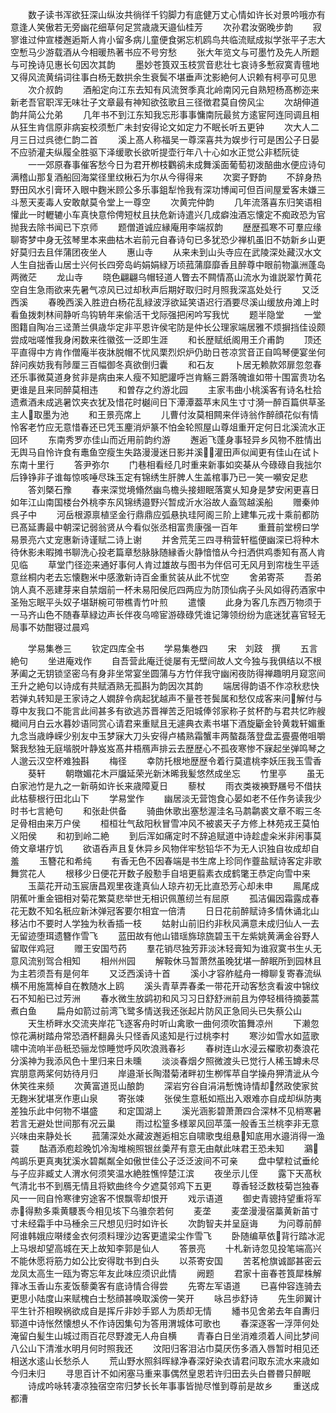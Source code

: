 <!-- { "loadSidebar": true } -->
　　数子读书浑欲狂深山纵汝共徜徉千钧脚力有底健万丈心情如许长对景吟哦亦有意逢人笑傲若无旁幽花细草何足赏歳歳天邉仙桂芳
　　次孙君汝弼晚步韵
　　寂寥谁过仲宣楼邂逅斯人肯小留多病儿童便食粥忘机鸥鸟共临流赋成拟学张平子志大空慙马少游载酒从今相暖热著书应不号穷愁
　　张大年览文与可墨竹及先人所题与可挽诗见惠长句因次其韵
　　墨妙苍筤双玉枝赏音悲壮七哀诗多慙寂寞青氊地又得风流黄绢词往事白杨无数拱余生衰鬓不堪垂声沈影絶何人识赖有柯亭可见思
　　次介叔韵
　　酒船定向江东去知有风流贺季真北岭南冈元自熟短杨髙栁迩来新老吾官职浑无味壮子文章最有神知欲弦歌且三径徴君莫自傍风尘
　　次胡伸道韵幷简公允弟
　　几年书不到江东知我忘形事事慵南阮最贫方逺宦阿连同调且相从狂生肯信原非病妄校须慙广未封安得论文如定力不眠长听五更钟
　　次大人二月三日过呉徳仁韵二首
　　溪上髙人称福吴一尊深喜共为娱步行可是困公子日晏不应骄灌夫纵履全胜驱下泽缓歌长欲听提壶行年八十心如水正觉公非嵇阮徒
　　一一郊原春事催客愁今日为君开栁枝鸜鹆未成舞溪面葡萄初泼醅曲水便应诗句满稽山那复酒船回海棠径里纹楸石为尔从今得得来
　　次窦子野韵
　　不辞身热野田风水引膏环入眼中麴米顾公多乐事鉏犁怜我有深功博闻可但百间屋爱客未嫌三斗葱天麦毒人安敢献莫令堂上一尊空
　　次黄完仲韵
　　几年流落喜东归笑语相懽此一时轣辘小车真快意伶俜短杖且扶危新诗遣兴几成癖浊酒忘懐定不痴政恐为官抛我去除书闻已下京师
　　题僧道诚应縁庵用李端叔韵
　　歴歴孤寒不可羣应缘聊寄梦中身无弦琴里本来曲枯木岩前元自春诗句已多犹恐少禅机虽旧不妨新乡山更好莫归去且伴蒲团夜坐人
　　惠山寺
　　从来未到山头寺应在武陵深处藏汉水文人生自拙香山居士兴何长四旁岛屿娟娟緑万顷菰蒲靡靡香且醉尊中眼前物瀛洲蓬岛两微茫
　　龙山寺
　　晓色翩翩乌帽轻道人瞥去不闗情髙山流水为谁説翠竹黄花空自生急雨欲来先暑气凉风已过却秋声后期好取归时月照我深嵓处处行
　　又泛西溪
　　春晚西溪入胜逰白杨花乱緑波浮欲延笑语迟行酒要尽溪山缓放舟滩上时看鱼拨刺林间静听鸟钩辀年来偷活干戈际强把闲吟写我忧
　　题半隐堂
　　一堂图籍自陶冶三迳萧兰俱歳华定非平恩许侯宅防是仲长公理家端居雅不烦摒挡佳设颇尝成咄嗟惟我身闲数来徃徽弦一泛即生涯
　　和长歴赋纸阁用王介甫韵
　　顶还平直得中方肯作僧庵半夜牀脱帽不忧风栗烈炽炉仍助日苍凉赏音正自鸣琴便宴坐何辞问疾妨我有陟厘三百幅御冬真欲倒归囊
　　和石友
　　卜居无赖款郊扉忽忽春还乐事微莫道身贫非是病由来人瘦不知肥讙呼岂肯觞三爵落魄谁如带十围富贵功名更谁是且来同醉莫相违
　　和曽存之约游北园
　　主家韦曲小桃溪客有诗名杜拾遗煮酒未成逃暑饮夹衣犹及惜花时樾间日下潭潭葢苹末风生寸寸漪一醉百篇供草圣主人取墨为池
　　和王景亮席上
　　儿曹付汝莫相闗来伴诗翁作醉顔花似有情怜客老竹应无意惜春还已凭玉麈消炉篆不怕金轮照屋山尊俎重开定何日北溪流水正回环
　　东南秀罗亦佳山而近用前韵约游
　　邂逅飞蓬身事轻异乡风物不胜情出无舆马自怜许食有鼃鱼空瘦生失路漫漫迷日影并溪灌田声似闻更有佳山在试卜东南十里行
　　答尹弥尔
　　门巷相看经几时重来新事如奕棊从今碌碌自我拙尔后铮铮非子谁每惊咳唾尽珠玉定有锦绣生肝脾人生盖棺事乃已一笑一嚬安足悲
　　答刘槩石豫
　　春来深觉境翛然幽鸟檐头接翅眠落寞乆知身是梦安闲更喜日如年江山南国楼台外桃李东风锦绣邉野兴暂成沂水浴故人盍驾越溪船
　　赠秦帅呉子中
　　河岳根源禀植坚金行鼎鼎应弧悬执珪阿阁三阶上建隼元戎十乘前都防已髙延夀最中朝深记弱翁贤从今看似张丞相富贵康强一百年
　　重葺前堂榜曰学易景亮六丈宠惠新诗谨赋二诗上谢
　　并舍荒芜三四寻稍营轩槛便幽深已将种木待休影未暇摊书聊洗心投老篇章愁脉脉随縁香火静愔愔从今扫洒供鸡黍知有髙人肯见临
　　草堂门径迩来通好事何人肯过雄故与图书为伴侣可无风月到帘栊生平适意丝桐内老去忘懐麴米中感激新诗百金重贫装从此不忧空
　　舍弟寄茶
　　吾弟饷人真不恶建芽来自禁烟前一杯未易阳侯厄四两应为防顶仙病子头风如得药酒家中圣殆忘眠平头奴子堪缾椀可带樵青竹叶煎
　　遣懐
　　此身为客几东西万物须于一马齐山色不随春草緑边声长伴夜乌啼宦游碌碌凭谁记簿领纷纷为底迷犹喜官轻无局事不妨酣寝过晨鸡



　　学易集巻三
　　钦定四库全书
　　学易集巻四
　　宋　刘跂　撰
　　五言絶句
　　坐进庵戏作
　　自吾营此庵迁徙屡有无壁间故人文今独与我俱结以不根茅阖之无钥锁坚密乌有身非坐常宴坐圆蒲与方竹伴我守幽闲夜防得禅趣明月窥窓间王升之絶句以诗成有共赋酒熟无孤斟为韵因次其韵
　　端居得韵语不作凉秋悲快若弹丸转知是王家诗之人嫺辞令病起犹越声不量苍苍鬓属和愁仅成客来问解付与尊中友我口不能言此间甚多有欲逃苏晋禅苦乏阳城俸邻家称子贫杯酌与君共忆昨艘檝间月白云水暮妙语同赏心请君来重赋且无遽典衣素书堪下酒旋斸金铃黄栽轩媚重九念当歳峥嵘少别友中玉梦寐大刀头安得卢橘熟霜蟹丰两螯磊落登盘盂亹亹倦咀嚼繄我愁独无庭堦脱叶静岌岌髙井梧鴈声排云去歴歴心不孤夜寒惨不寐起坐弹鸣琴之人邈云汉空杯难独斟
　　梅径
　　幸防托根地歴歴令着行莫遣桃李妖压我玉雪香
　　葵轩
　　朝暾媚花木戸牖延荣光新沐晞我髪悠然成坐忘
　　竹里亭
　　虽无白家池竹是九之一新萌如许长来歳障夏日
　　藜杖
　　雨衣类袯襫野屩号不借扶此枯藜根行田北山下
　　学易堂作
　　幽居淡无营饱食心晏如老不任作务读我少时书七言絶句
　　和张赴供备
　　骑曲休歌出塞愁渥洼名马鹔鹴裘文章不暇三冬足骨相由来万户侯
　　桓桓壮气敌阳秋冒雪冲风不被裘天子方修上林苑戎王莫怕义阳侯
　　和初到岭二絶
　　到后浑如痛定时不辞追赋道中诗趁虚籴米非闲事莫倚文章堪疗饥
　　欲语呑声且复休异乡风物伴牢愁铅华不为无人识独自妆成却自羞
　　玉簪花和希纯
　　有香无色不因春端是书生席上珍同作虀盐赋诗客定非歌舞赏花人
　　根移少日便花开数子殷懃手自培更翦素衣成鹤氅王恭定向雪中来
　　玉蘂花开动玉宸唐昌观里夜逢真仙人琼卉初无比直恐芳心却未申
　　鳯尾成阴蕉叶重金钿相对菊花繁莫悲举世无相识佩蕙纫兰有屈原
　　孤洁偏因霜露成春花无数不知名秖应新沐弹冠客要尔相宜一倍清
　　日日花前醉赋诗多情休诵北山移沾巾不要时人学独为秋香插一枝
　　姑射山前旧约非秋风满意未成归仙人一去无留迹堕珥遗簪作雪飞
　　蓝田故有他山错瑶旆琼旒碧玉干左紫姚黄满金谷野人留取伴鸡冠
　　赠王安国芍药
　　羣花销尽独芳菲淡沐轻膏知为谁寂寞书生乆无意风流别驾合相知
　　相州州园
　　解鞍休马暂萧然虽晚犹堪一醉眠所到园林且为主若须吾有是何年
　　又泛西溪诗十首
　　溪小才容舴艋舟一樽聊复寄春流纵横不用施篙棹自在教随水上鸥
　　溪头青草弄春柔一带花开动客愁贪看波中锦纹石不知船已过芳洲
　　春水微生放鹢初和风习习日舒舒洲前且为停轻楫待摘蒌蒿煮白鱼
　　扁舟如箭过前湾飞鹭多情送我还张起片防风正急囘头已失蔡公山
　　天生桥畔水交流夹岸花飞逐客舟时听山禽歌一曲何须吹笛舞凉州
　　下濑忽惊花满树踏舟常恐酒杯翻鼻头只怪香风逺知是行过桃李村
　　寒沙如雪水如蓝歌啸中流响半嵒秖恐骊龙惊睡觉呼风吹浪溅春衫
　　春树连山水浸云櫂歌初奏浪花分溪神为我添风色十里归来日未曛
　　淡淡春烟夕照微渡头已觉行人稀玉罇未尽宾朋意两桨何妨待月归
　　岸邉渐长陶潜菊渚畔初生栁恽苹自学操舟狎清泚从今休笑徃来频
　　次黄富道觅山酿韵
　　深岩穷谷自涓涓慙愧诗情却然政使家贫无麴米犹堪烹作恵山泉
　　寄张竦
　　张侯生意秖如瓶出入艰难亦自成却纵防夷差独乐此中何物不堪盛
　　和定国湖上
　　溪光涵影碧萧萧四合深林不见梢寒暑若言无避处世间那有况云巢
　　雨过松篁多様翠风回苹藻一般香玉兰桃李非无意兴味由来静处长
　　菰蒲深处水藏波邂逅相忘自啸歌曳组悬知底用水邉消得一渔蓑
　　酤酒添庖趁晚饥冷淘堆椀照银丝羮芹有意无由献此味君王恐未知
　　鸂鸬鹚乐更真夷犹溪水碧粼粼全如傲世佳公子泛泛波间不可亲
　　盘中擘粒试垂纶与子应非臧丈人渭水何须笑温水絶胜憔悴楚江滨
　　夜坐示儿侄
　　露下天髙秋气清北书不到鴈无情且将欵曲终今夕遮莫邻鸡下五更
　　尊香轻泛数枝菊岂独春风一一囘自怜寒律穷途客不恨飘零却恨开
　　戏示语道
　　御史青骢持望重将军赤得勲多乘黄騕褭今相见垓下乌骓奈若何
　　麦垄
　　麦垄漫漫宿藁黄新苖寸寸未经霜手中马棰余三尺想见归时如许长
　　次韵智夫并呈庭诲
　　为问尊前醉阿谁韩娥应啭缕金衣何须料理沙边客更遣梁尘作雪飞
　　卧随编草依背行踏冰泥上马垠却望高城在天上故知李郭是仙人
　　答景亮
　　十札新诗忽见投笔端高兴不能休愿将筋力如公比安得耽书到白头
　　以茶寄安国
　　苦茗枪旗诚鄙甚密云龙凤太高生一瓯为寄忘年友此味应须识此情
　　阙题
　　君家十亩春苍筤犀株解箨冰玉香山东麦饭藜羮客有底诗情合得尝
　　先寄左军语道
　　已喜仲容连骑去更思小陆度山来赋槐白士愁顔甚唤取溪傍一笑开
　　咏吕歩舒诗
　　先生卵翼计平生针芥相睽祸欲成自是挥斤非妙手郢人为质却无情
　　繙书见舍弟去年自夀归郓道中诗怅然懐想乆不作诗因集句为答用渭城体可歌也
　　春深逐客一浮萍何处淹留白髪生山城过雨百花尽野渡无人舟自横
　　青春白日坐消难须着人间比梦间八公山下清淮水明月何时照我还
　　汶阳归客泪沾巾莫厌伤多酒入唇暂时相见还相送水逺山长愁杀人
　　荒山野水照斜晖緑净春深好染衣请君问取东流水来歳如今归未归
　　寻思百计不如闲塞马重来事偶然皇恩若许归田去头白昬昬只醉眠
　　诗成吟咏转凄凉独宿空帘归梦长长年事事皆抛尽惟到尊前是故乡
　　重送成都漕

